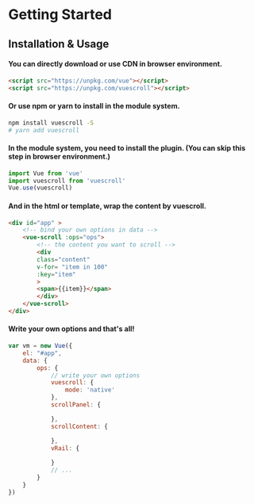 # Getting Started
## Installation & Usage

#### You can directly download or use CDN in browser environment.
```html
<script src="https://unpkg.com/vue"></script>
<script src="https://unpkg.com/vuescroll"></script>
```
#### Or use npm or yarn to install in the module system.
```bash
npm install vuescroll -S
# yarn add vuescroll
```
#### In the module system, you need to install the plugin. (You can skip this step in browser environment.)
```javascript
import Vue from 'vue'
import vuescroll from 'vuescroll'
Vue.use(vuescroll)
```
#### And in the html or template, wrap the content by vuescroll.
```html
<div id="app" >
    <!-- bind your own options in data -->
    <vue-scroll :ops="ops">
        <!-- the content you want to scroll -->
        <div 
        class="content"
        v-for= "item in 100"
        :key="item"
        >
        <span>{{item}}</span>
        </div>
    </vue-scroll>
</div>
```
#### Write your own options and that's all!
```javascript
var vm = new Vue({
    el: "#app",
    data: {
        ops: {
            // write your own options
            vuescroll: {
                mode: 'native'
            },
            scrollPanel: {

            },
            scrollContent: {

            },
            vRail: {
                
            }
            // ...
        }
    }
})
```